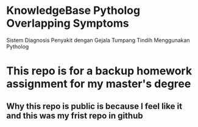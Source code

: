 # KnowledgeBase Pytholog Overlapping Symptoms
Sistem Diagnosis Penyakit dengan Gejala Tumpang Tindih Menggunakan Pytholog

# This repo is for a backup homework assignment for my master's degree 

## Why this repo is public is because I feel like it and this was my frist repo in github
